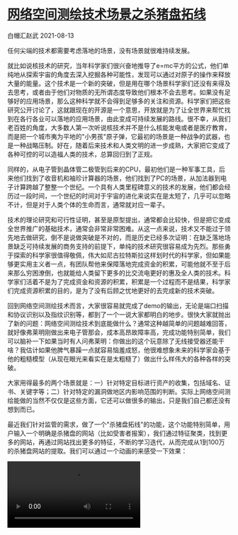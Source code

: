 # [网络空间测绘技术场景之杀猪盘拓线](https://mp.weixin.qq.com/s/PPwFs3mxKDwkRlUQVzfXUQ)

白帽汇赵武 2021-08-13

任何尖端的技术都需要考虑落地的场景，没有场景就很难持续发展。



就比如说核技术的研究，当年科学家们很兴奋地推导了e=mc平方的公式，他们单纯地从探索宇宙的角度去深入挖掘各种可能性，发现可以通过对原子的操作来释放大量的能量。这个技术是一个新的突破，但是用在哪个场景科学家们还没有来得及去思考，或者由于他们对物质的无所谓态度导致他们根本不会去思考。如果没有足够好的应用场景，那么这种科学就不会得到足够多的关注和资源。科学家们把这些研究公开讨论了，这就跟现在的开源是一个意思，开放就是为了让全世界来帮忙找到在各行各业可以落地的应用场景，由此变成可持续发展的路线。很不幸，从我们老百姓的角度，大多数人第一次听说核技术并不是什么核能发电或者是医疗教育，而是把一个城市夷为平地的"小男孩"原子弹，它最初的场景是一种战争的武器，也是一种战略压制。好在，随着后来技术和人类文明的进一步成熟，大家把它变成了各种可控的可以造福人类的技术，总算回归到了正规。



同样的，从电子管到晶体管二极管到后来的CPU，最初他们是一种军事工具，后来他们找到了收音机和袖珍计算器的场景，他们找到了PC的场景，从加法器到电子计算跨越了整整一个世纪。一个具有人类里程碑意义的技术的发展，他们都会经历过一段时间，一个世纪的时间对于宇宙的进化来说实在是太短了，几乎可以忽略不计，但是对于人类个体的生命而言，通常就对应一辈子。



技术的理论研究和可行性证明，甚至是原型提出，通常都会比较快，但是把它变成全世界推广的基础技术，通常会非常非常困难。从这一点来说，技术又不能过于领先地去做研究，倒不是说做突破是不对的，而是历史已经多次证明：在缺乏落地场景缺乏可持续发展的商务支持的前提下，单纯的技术研究很容易成为先烈。那些勇于探索的科学家很值得敬佩，伟大如尼古拉特斯拉这样划时代的科学家，但如果能够更实用主义者一点，有团队帮他来保障落地完成资金的积累，可能他就不至于后来那么穷困潦倒，也就能给人类留下更多的比交流电更好的惠及全人类的技术。科学家们活着不是为了完成资金和资源的积累，积累是一个过程而不是结果，科学家们完成资源积累的目的，是为了没有后顾之忧地更好的去完成新的技术突破。



回到网络空间测绘技术而言，大家很容易就完成了demo的输出，无论是端口扫描和协议识别以及指纹识别等，都到了一个一说大家都明白的地步。很快大家就抛出了新的问题：网络空间测绘技术到底能做什么？通常这种越简单的问题越难回答，就好像弗莱明刚做出来电子管那会，成本高昂故障率高，完成功能特别简单，我们可以脑补一下如果当时有人问弗莱明：你做出的这个玩意除了无线接受器还能干啥？我估计如果他脾气暴躁一点就容易恼羞成怒，他很难想象未来的科学家会基于他的粗糙模型（从现在眼光来看实在是太粗糙了）做出什么样伟大的各种各样的突破。



大家用得最多的两个场景就是：一）针对特定目标进行资产的收集，包括域名、证书、关键字等；二）针对特定的漏洞做地区内影响范围的判断。实际上网络空间测绘能做的当然不仅仅是这些方面，它还可以做很多的输出，只是我们自己都还没有想到而已。



最近我们针对监管的需求，做了一个"杀猪盘拓线"的功能，这个功能特别简单，用户输入一个明确是杀猪盘的网站（比如受害者报案），我们通过特征聚类，找到更多的网站，再通过网站找出更多的特征，不断的学习迭代，从而完成从1到100万的杀猪盘网站的提取。我们可以通过一个动画的来感受一下效果：





<video src="./网络空间测绘技术场景之杀猪盘拓线.assets/0bf2nyaeyaaamyafrzywrvqva3wdjrxaataa.f10002.mp4">








在做的过程中遇到很多的问题，最主要的就是在不同的线索获取的过程中，如何又多又精准。事实上精准并不是难点，人肉眼看就行，但是100万的数据量都让人肉眼看岂不又变成了不可完成的任务了。人类科技进步的体现就是人投入的成本越来越少，但是效率反而会越来越高，输出也会越来越多，核心的区别就是工具化，懒人改变了世界这句话在某些场景下还是有道理的。所以我们的任务就变成了：如何把人为确认的过程变成可自动化。一旦细化到这种子任务就简单了，那就是如何把人容易看出来的事情教机器做到，这就是典型的机器学习的场景。把大量数据做好分类标签，然后训练出识别分类的模型，只要解决这个问题就能很好的完成自动化的需求，而且准确度也非常高。



到这个逻辑，就只剩一个最大的难点了：那就是如何生成那么大量的标注数据。如果还是按照人工肉眼来看再挨个标注，你先看了100万的样本，做好了手动的标注，再来训练，似乎问题又回到了原点，一度又进入了死胡同。所以我们就想，如果fofa可以让我只标注100个数据，就能自动生成100万标注好的训练样本集，那么所有问题就引刃而解了。杀猪盘的每个网站的标题，关键字都不太一样，所以通过关键字的方式能获取的样本非常有限。



忽略后来的思考过程，中间省略一万个字，我们最终的方案就变成了这样：

1.   输入一个fofa的原始查询语句

2.   fofa完成数据的自动聚类（不通过关键字，而是一类特征，后续找机会我再做详细介绍）

3.   排序提取前100的聚类，做手动的数据标定

4.   从fofa提取特征对应的html正文，生成大量（如100万）的样本集合，并且切分成训练样本和测试样本

5.   利用训练样本进行模型的训练，用测试样本确认准确率回收率

6.   上线生产环境进行实际的预测



每次一个小技术点的突破，都有可能引发大的产业变革，这种小的创新往往来自于跨界的结合，我最近一直在思考的问题是，既然fofa有这么多的元数据，基于这种安全大数据与深度学习的结合，能发生什么样有意思的化学反应呢？虽然我还没有摸清门路，不过我感觉这个方向是很有戏的。



我编写了一个跨平台的单机工具fofafasttext，来完成整个训练学习和提供预测api的服务，我们来完整的感受一下：

-- 从fofa获取聚类特征，并且手动进行聚类特征的标注，这里我只做二分类（rubbish,not_rubbish）

./fofafasttext -mode query -query <杀猪盘关键字> -size 100 -outfile rubbish.yaml -category rubbish,not_rubbish

-- 每个特征提取10000个样本（后来测试几百个训练就够用了），切分成训练样本和测试样本

./fofafasttext -mode genData -infile rubbish.yaml -size 10000

-- 开始训练，模型保存为model_rubbish

./fofafasttext -mode supervised -infile train.txt -outfile model_rubbish

-- 用测试数据验证一下，一般都有97%以上的准确率

./fofafasttext -mode test -model model_rubbish.bin -infile test.txt

-- 本地预测：

./fofafasttext -mode predict -model model_rubbish.bin -pageurl http://rjj.ondaart.com

-- 提供预测的api：

./fofafasttext -mode predict -model model_rubbish.bin -bind :1222 

echo "rjj.ondaart.com\nwww.baidu.com" | curl 127.0.0.1:1222/check --data-binary @- 

{"rjj.ondaart.com":"rubbish","www.baidu.com":"not_rubbish"}



我直接用了fasttext的方法来做分类的工作，除去二分类，当然也可以多标签，比如把国内所有的网页做分类。



稍微总结一下：首先我们提取了杀猪盘拓线这个非常细分的场景；其次我们提炼了两个最主要的技术创新点，就是用fofa完成了网站的自动聚类算法以及网站分类模型的快速生成技术；最后我们把所有的技术流程用一个小工具全部封装完成，开箱即用，并且支持任意分类的拓展。所以，虽然我们只是解决了杀猪盘拓线的一个具体的需求，然而我们提出的技术思路可以很快的无缝拓展到其他的应用场景中去，解决更为复杂的问题。这也验证了我一句话：我们想要解决一个问题，所以我们拥有了与之对应的所有技能。



fofa是最基础的数据源头，基于这些元数据我们可以进行数据的再加工，生成满足业务场景需要的结果数据。我一直很纠结是fofa把这些加工的过程全部做了，还是说让用户自己来完成这些加工的工作？它是一个工具，还是一个生态？我们不可能把所有的场景都枚举完，即便枚举完了，基于我理解“用户一定比我们更聪明”的逻辑，我们也很难全部做完或者做好。也许一种更好的方式是提供数据，搭建框架，我们就是乐高或者minecraft，我们提供标准化的最小模块，用户可以基于这些模块完成无穷无尽的脑洞大开的创新。



一种好的技术和产品是容易让人忘记它的存在的，你想用的时候它就在那，它的存在非常的自然不露痕迹。你不用刻意地去对每一个人沟通技术指标，对比每一个产品细节，不去喧哗，不哗众取宠，甚至是不要去打扰用户，让大家静静地感受价值就好。“剩者为王”的时代，少即是多，活到最后就能赢。